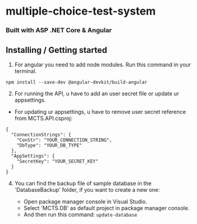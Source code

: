# multiple-choice-test-system

### Built with ASP .NET Core & Angular

## Installing / Getting started

1. For angular you need to add node modules. Run this command in your terminal.

```
npm install --save-dev @angular-devkit/build-angular
```

2. For running the API, u have to add an user secret file or update ur appsettings.

- For updating ur appsettings, u have to remove user secret reference from MCTS.API.csproj:

```
{
  "ConnectionStrings": {
    "ConStr": "YOUR_CONNECTION_STRING",
    "DbType": "YOUR_DB_TYPE"
  },
  "AppSettings": {
    "SecretKey": "YOUR_SECRET_KEY"
  }
}
```

4. You can find the backup file of sample database in the 'DatabaseBackup' folder, if you want to create a new one:

    - Open package manager console in Visual Studio.
    - Select 'MCTS.DB' as default project in package manager console.
    - And then run this command: ``` update-database ```

